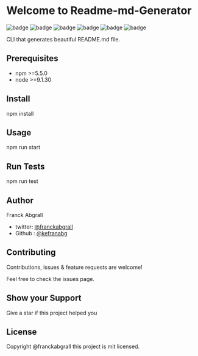 # Welcome to Readme-md-Generator





![badge](https://img.shields.io/badge/version-0.50-blue)
![badge](https://img.shields.io/badge/npm-%3E%3D5.5.50-blue)
![badge](https://img.shields.io/badge/node-%3E%3D9.1.30-blue)
![badge](https://img.shields.io/badge/documentation-yes-brightgreen)
![badge](https://img.shields.io/badge/maintained-yes-green)
![badge](https://img.shields.io/badge/license-MIT-yellowgreen)

CLI that generates beautiful README.md file. 

## Prerequisites
* npm >=5.5.0
* node >=9.1.30
## Install
 npm install


    
## Usage

npm run start





## Run Tests

npm run test



## Author

Franck Abgrall
* twitter: [@franckabgrall](https://github.com/Omkar6627/assignments)
* Github : [@kefranabg](https://github.com/Omkar6627/assignments)


## Contributing

Contributions, issues & feature requests are  welcome!

Feel free to check the issues page.

## Show your Support

Give a star if this project helped you


## License

Copyright @franckabgrall
this project is mit licensed.

